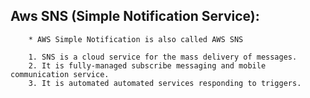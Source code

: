 ## Aws SNS (Simple Notification Service):

        * AWS Simple Notification is also called AWS SNS

        1. SNS is a cloud service for the mass delivery of messages.
        2. It is fully-managed subscribe messaging and mobile communication service.
        3. It is automated automated services responding to triggers.
